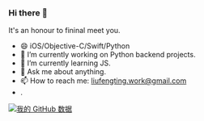 ### Hi there 👋

It's an honour to fininal meet you.

- 😄 iOS/Objective-C/Swift/Python
- 🔭 I’m currently working on Python backend projects.
- 🌱 I’m currently learning JS.
- 💬 Ask me about anything.
- 📫 How to reach me: liufengting.work@gmail.com
- .



[![我的 GitHub 数据](https://github-readme-stats.vercel.app/api?username=liufengting&show_icons=true&theme=merko)]()

